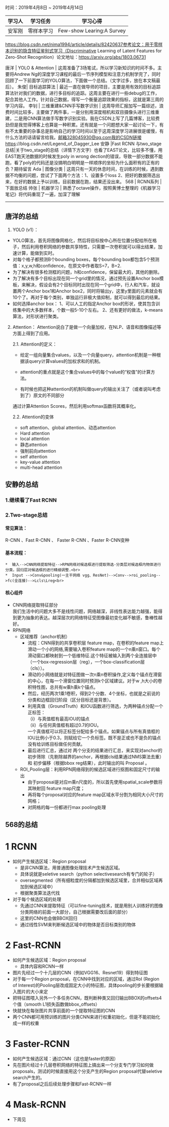 时间：2019年4月8日 ~ 2019年4月14日

学习人|学习任务|学习心得
------ | ------ | ------ 
安军刚  |零样本学习| Few-show Learing:A Survey| 在工程上研究计算机视觉问题看似很很多数据集，但是基于任务驱动的问题往往这些数据没有实际一样，因此需要对样本不均衡和零样本识别进行深入研究1、旷世最近出了一篇论文：https://blog.csdn.net/weixin_35479108/article/details/89330873通过图卷积来解决，但是这个目前对初学者来说很难:https://blog.csdn.net/Liangjun_Feng/article/details/82313916
https://blog.csdn.net/nima1994/article/details/82420637参考论文：用于零样本识别的隐含特征鉴别式学习（Discriminative Learning of Latent Features for Zero-Shot Recognition）论文地址：https://arxiv.org/abs/1803.06731
 
唐洋 | YOLO & Attention | 这周准备了3场笔试，所以学习新知识的时间不多。主要将Andrew Ng的深度学习课程的最后一节序列模型和注意力机制学完了，同时回顾了一下前面学习的YOLO算法，下面做一个总结。（文字过多，放在本文稿最后）。
朱俊| 目标追踪算法 | 最近一直在做导师的项目，主要是用有效的目标追踪算法针对我们的数据，进行多目标的追踪。这周主要在进行一些debug的工作，配合其他人工作。针对自己数据，得写一个衡量追踪效果的指标，这就是第三周的学习内容。
李钊 | 三维重建&CNN手写数字识别 | 这周导师汇报加写一篇综述，浪费时间比较多，主要做了两件事，一是分别用深度相机和双目摄像头进行三维重建，二是用CNN算法做手写数字识别实验。我在CSDN上写了几篇博客，比较费劲但是我觉得博客上也算是一种积累。还有就是一个问题想大家一起讨论一下，有些不太重要的杂事总是影响自己的学习时间以至于这周深度学习进展很是缓慢，有什么方法的话请留言给我。邮箱328045930@qq.com我的CSDN链接https://blog.csdn.net/Legend_of_Dagger_Lee
安静 |Fast RCNN 与two_stage总结|关于two_stage的总结（详情下方文字）也看了EAST论文，比较多不懂，用EAST跑天池数据的时候发生poly in wrong dection的错误，导致一部分数据不能跑，看了poly的代码还是没搞明白明明是一样顺序的坐标为什么面积有的正有的负？期待留言
Ada | 图像分类 | 这周只有一天的休息时间，在训练的时候，遇到数据不均衡的问题，尝试了下面两个方法：1、设置多个loss 2、把好的数据筛选出来，在好的数据上予以训练。目前数据在跑，结果还没出来。
568 | RCNN系列 | 下面放总结
帅张 | 机器学习 | 熟悉了octave操作，按照黄博士整理的《机器学习笔记》将代码重现了一遍，加深了理解

---
## 唐洋的总结 ##
1. YOLO (v1）：

- YOLO算法，首先将图像网格化，然后将目标按中心所在位置分配给所在格子，然后利用卷积网络的参数共享特性，只需要一次卷积就可以得出结果，加速计算，能做到实时。
- 对每个格子都预测B个bounding boxes，每个bounding box都包含5个预测值：x,y,w,h和confidence，在原文中作者取S=7，B=2.
- 为了解决有很多检测框的问题，h和confidence，保留最大的，其他的删除。
- 为了解决有多个目标出现在同一个grid里的情况，通过预先设置Anchor box模板，来解决，假设会有2个目标同时出现在同一个grid中，行人和汽车，就设置两个Anchor box1和Anchor box2，同时将输出y，这里y里面的元素就会有10个了。再对于每个类别，单独运行非极大值抑制，就可以得到最后的结果。
- 如何选择anchor box：
1、可以人工的指定Anchor box的形状，使其包含训练集中的大多数样本，个数一般5-10个左右。
2、还有更好的做法，k-means算法，对形状进行聚类。

2. Attention：
Attention说白了是做一个向量加权，在NLP、语音和图像描述等方面上得到了应用。

    2.1. Attention的定义：

    - 给定一组向量集合values，以及一个向量query，attention机制是一种根据该query计算values的加权求和的机制。

    - attention的重点就是这个集合values中的每个value的“权值”的计算方法。

    - 有时候也把这种attention的机制叫做query的输出关注了（或者说叫考虑到了）原文的不同部分
   
   通过计算Attention Scores，然后利用softmax函数将其概率化。
   
    2.2. Attention的变体
   
    - soft attention、global attention、动态attention
    - Hard attention
    - local attention
    - 静态attention
    - 强制前向attention
    - self attention
    - key-value attention
    - multi-head attention
    
## 安静的总结<br>

### 1.继续看了Fast RCNN<br>

### 2.Two-stage总结<br>

#### 常见算法：<br>
R-CNN 、Fast R-CNN 、 Faster R-CNN 、Faster R-CNN变种<br>

#### 基本流程：<br>
    *  输入-->CNN网络提取特征-->RPN网络对候选框进行提取筛选-分类层对候选框内物体进行分类，回归层对候选框的进行精细调整.<br>
    *  Input -->Conv&pooling(一主干网络 vgg、ResNet)-->Conv-->roi_pooling-->fc(全连接)-->Lcls\Lreg<br>

#### 核心组件<br>
*  CNN网络提取特征部分<br>
我们生活中的问题大多不是线性问题，网络越深，非线性表达能力越强，能得到更为抽象的表达。越深层次的网络特征受图像最初变化越不敏感，鲁棒性越好。<br>
*  RPN网络<br>
    *  区域推荐（anchor机制）<br>
        * 流程：CNN得到的共享卷积层 feature map，在卷积的feature map上滑动一个小的网络,需要输入卷积feature map的一个n乘n窗口。每个滑动窗口都映射到一个低维特征.这个特征被输入到两个全连接层中（一个box-regression层（reg），一个box-classification层（cls））。<br>
        * 滑动的小网络就是对特征图做一次n乘n卷积操作,定义每个锚点在滑窗的中心，在每一个滑窗位置同时预测k个区域建议。对于w ,h大小的卷积特性图，总共有w乘h乘k个锚点。<br>
        * 然后，经历两次1乘1卷积，得到2个分数、4个坐标，也就是之前说的分类和边框回归阶段（区分目标还是背景）。<br>
        * 利用真值（GroundTruth）和IOU函数进行筛选，为两种锚点分配一个正标签：<br>
        （i）与真值框有最高IOU的锚点<br>
        （ii）与任何真值框有超过0.7的IOU。<br>
        一个真值框可以将正标签分配给多个锚点。如果锚点与所有真值框的IOU比例小于0.3，则赋给它一个负标签。既不是正或也不是负的锚点没有给训练目标做任何贡献。<br>
        * 最后进行汇总，通过对 两个分支的结果进行汇总，来实现对anchor的初步筛除（先剔除越界的anchor，再根据cls结果通过NMS算法去重）和 初步偏移（根据bbox reg结果），此时输出的叫 Proposal 。<br>
    *  ROI_Pooling层：利用RPN网络得到的候选区域进行抠图和固定尺寸的输出<br>
        * 由于proposal是对应m乘n尺度的，所以首先使用spatial_scale参数将其映射回 feature map尺度；<br>
        * 再将每个proposal对应的feature map区域水平分割为相同大小尺寸的网格；<br>
        * 对网格的每一份都进行max pooling处理<br>
   
   
## 568的总结<br>
# 1 RCNN<br>
- 如何产生候选区域：Region proposal<br>
    + 是非CNN算法，用普通图像处理技术产生候选区域。<br>
    + 具体说就是seletive search（python selectivesearch有专门的轮子）<br>
    + oversegmented（所有细粒度的分隔都加到候选区域里，合并相似区域再加到候选区域中）<br>
    + 根据聚类算法迭代找<br>
- 对于每个候选区域的处理<br>
    + 先通过CNN来提取特征（可以fine-tuning技术，就是用别人训练好的图像分类网络的前面一大部分，自己根据需要改后面的部分）<br>
    + 这里的CNN也会做BBOX回归<br>
    + 通过线性SVM来判断候选区域中的物体是否目标类别的物体<br>

# 2 Fast-RCNN<br>
- 如何产生候选区域：Region proposal<br>
    + 具体内容和RCNN一样<br>
- 图片先经过一个十几层的CNN（例如VGG16、Resnet19）得到特征图<br>
- 对于每一个Region proposal，在CNN中找到对应的区域，通过RoI (Region of Interest)的Pooling层改成固定大小的特征图，具体pooling的步长要根据输入图片的大小来定<br>
- 把特征图喂入另外一个多任务CNN，既判断种类又回归输出BBOX的offsets4个值（smooth L1损失函数做bbox_offsets）<br>
- 快就快在每张图片共享前面的一个提取特征图的CNN<br>
- 两个CNN都可用预训练的图片分类CNN来进行权重初始化，但是不能初始化成一样的权重<br>

# 3 Faster-RCNN<br>
- 如何产生候选区域：通过CNN（这也是faster的原因）<br>
- 先在图片经过十几层卷积网络的特征图上搞出来一个分支专门学习如何做proposals，测试的时候直接用这个分支产生的Region proposal代替seletive search产生的。<br>
- 有了proposal之后后续处理步骤和Fast-RCNN一样<br>

# 4 Mask-RCNN<br>
- 下周见<br>
















